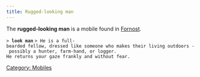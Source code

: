 ```yaml
---
title: Rugged-looking man
---
```


The **rugged-looking man** is a mobile found in
[Fornost](Fornost "wikilink").

`> `**`look man`**
`> He is a full-bearded fellow, dressed like someone who makes their living outdoors - possibly a hunter, farm-hand, or logger. `
`He returns your gaze frankly and without fear.`

[Category: Mobiles](Category:_Mobiles "wikilink")